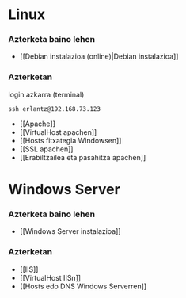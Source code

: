 # Linux
### Azterketa baino lehen
- [[Debian instalazioa (online)|Debian instalazioa]]
### Azterketan
login azkarra (terminal)
```
ssh erlantz@192.168.73.123
```
- [[Apache]]
- [[VirtualHost apachen]]
- [[Hosts fitxategia Windowsen]]
- [[SSL apachen]]
- [[Erabiltzailea eta pasahitza apachen]]


# Windows Server
### Azterketa baino lehen
- [[Windows Server instalazioa]]
### Azterketan
- [[IIS]]
- [[VirtualHost IISn]]
- [[Hosts edo DNS Windows Serverren]]
